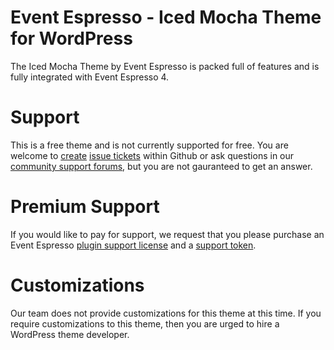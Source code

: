 Event Espresso - Iced Mocha Theme for WordPress
==========

The Iced Mocha Theme by Event Espresso is packed full of features and is fully integrated with Event Espresso 4.

Support
==========

This is a free theme and is not currently supported for free. You are welcome to <a href="https://github.com/eventespresso/iced-mocha/issues/new">create</a> <a href="https://github.com/eventespresso/iced-mocha/issues?state=open">issue tickets</a> within Github or ask questions in our <a href="http://eventespresso.com/forum/event-espresso-public/">community support forums</a>, but you are not gauranteed to get an answer. 

Premium Support
==========

If you would like to pay for support, we request that you please purchase an Event Espresso <a href="http://eventespresso.com/pricing/?ee_ver=ee4">plugin support license</a> and a <a href="http://eventespresso.com/product/premium-support-token/">support token</a>.

Customizations
==========

Our team does not provide customizations for this theme at this time. If you require customizations to this theme, then you are urged to hire a WordPress theme developer.